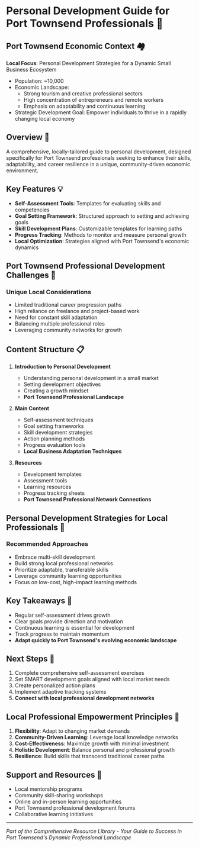 # Personal Development Guide for Port Townsend Professionals 🌱

## Port Townsend Economic Context 🏘️
**Local Focus**: Personal Development Strategies for a Dynamic Small Business Ecosystem
- Population: ~10,000
- Economic Landscape:
  * Strong tourism and creative professional sectors
  * High concentration of entrepreneurs and remote workers
  * Emphasis on adaptability and continuous learning
- Strategic Development Goal: Empower individuals to thrive in a rapidly changing local economy

## Overview 🎯
A comprehensive, locally-tailored guide to personal development, designed specifically for Port Townsend professionals seeking to enhance their skills, adaptability, and career resilience in a unique, community-driven economic environment.

## Key Features 💡
- **Self-Assessment Tools**: Templates for evaluating skills and competencies
- **Goal Setting Framework**: Structured approach to setting and achieving goals
- **Skill Development Plans**: Customizable templates for learning paths
- **Progress Tracking**: Methods to monitor and measure personal growth
- **Local Optimization**: Strategies aligned with Port Townsend's economic dynamics

## Port Townsend Professional Development Challenges 🚧
### Unique Local Considerations
- Limited traditional career progression paths
- High reliance on freelance and project-based work
- Need for constant skill adaptation
- Balancing multiple professional roles
- Leveraging community networks for growth

## Content Structure 📋
1. **Introduction to Personal Development**
   - Understanding personal development in a small market
   - Setting development objectives
   - Creating a growth mindset
   - **Port Townsend Professional Landscape**

2. **Main Content**
   - Self-assessment techniques
   - Goal setting frameworks
   - Skill development strategies
   - Action planning methods
   - Progress evaluation tools
   - **Local Business Adaptation Techniques**

3. **Resources**
   - Development templates
   - Assessment tools
   - Learning resources
   - Progress tracking sheets
   - **Port Townsend Professional Network Connections**

## Personal Development Strategies for Local Professionals 🌟
### Recommended Approaches
- Embrace multi-skill development
- Build strong local professional networks
- Prioritize adaptable, transferable skills
- Leverage community learning opportunities
- Focus on low-cost, high-impact learning methods

## Key Takeaways 🔑
- Regular self-assessment drives growth
- Clear goals provide direction and motivation
- Continuous learning is essential for development
- Track progress to maintain momentum
- **Adapt quickly to Port Townsend's evolving economic landscape**

## Next Steps 🚀
1. Complete comprehensive self-assessment exercises
2. Set SMART development goals aligned with local market needs
3. Create personalized action plans
4. Implement adaptive tracking systems
5. **Connect with local professional development networks**

## Local Professional Empowerment Principles 💪
1. **Flexibility**: Adapt to changing market demands
2. **Community-Driven Learning**: Leverage local knowledge networks
3. **Cost-Effectiveness**: Maximize growth with minimal investment
4. **Holistic Development**: Balance personal and professional growth
5. **Resilience**: Build skills that transcend traditional career paths

## Support and Resources 🤝
- Local mentorship programs
- Community skill-sharing workshops
- Online and in-person learning opportunities
- Port Townsend professional development forums
- Collaborative learning initiatives

---

*Part of the Comprehensive Resource Library - Your Guide to Success in Port Townsend's Dynamic Professional Landscape*
